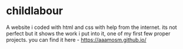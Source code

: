 # childlabour
A website i coded with html and css with help from the internet. its not perfect but it shows the work i put into it, one of my first few proper projects.
you can find it here - https://aaamosm.github.io/
